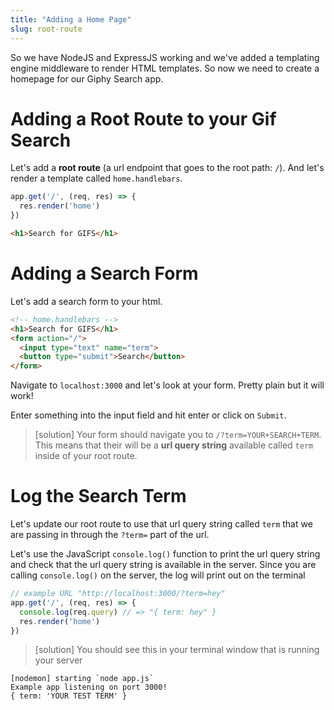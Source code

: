 ```yaml
---
title: "Adding a Home Page"
slug: root-route
---
```


So we have NodeJS and ExpressJS working and we've added a templating engine middleware to render HTML templates. So now we need to create a homepage for our Giphy Search app.

# Adding a Root Route to your Gif Search

Let's add a **root route** (a url endpoint that goes to the root path: `/`). And let's render a template called `home.handlebars`.

```js
app.get('/', (req, res) => {
  res.render('home')
})
```

```html
<h1>Search for GIFS</h1>
```

# Adding a Search Form

Let's add a search form to your html.

```html
<!-- home.handlebars -->
<h1>Search for GIFS</h1>
<form action="/">
  <input type="text" name="term">
  <button type="submit">Search</button>
</form>
```

Navigate to `localhost:3000` and let's look at your form. Pretty plain but it will work!

Enter something into the input field and hit enter or click on `Submit`.

> [solution]
> Your form should navigate you to `/?term=YOUR+SEARCH+TERM`. This means that their will be a **url query string** available called `term` inside of your root route.

# Log the Search Term

Let's update our root route to use that url query string called `term` that we are passing in through the `?term=` part of the url.

Let's use the JavaScript `console.log()` function to print the url query string and check that the url query string is available in the server. Since you are calling `console.log()` on the server, the log will print out on the terminal

```js
// example URL "http://localhost:3000/?term=hey"
app.get('/', (req, res) => {
  console.log(req.query) // => "{ term: hey" }
  res.render('home')
})
```

> [solution]
> You should see this in your terminal window that is running your server
```
[nodemon] starting `node app.js`
Example app listening on port 3000!
{ term: 'YOUR TEST TERM' }
```
